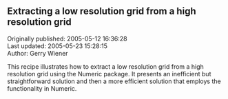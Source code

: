 ## Extracting a low resolution grid from a high resolution grid  
Originally published: 2005-05-12 16:36:28  
Last updated: 2005-05-23 15:28:15  
Author: Gerry Wiener  
  
This recipe illustrates how to extract a low resolution grid from a high resolution grid using the Numeric package. It presents an inefficient but straightforward solution and then a more efficient solution that employs the functionality in Numeric.